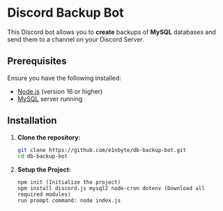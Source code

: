 # Discord Backup Bot

This Discord bot allows you to **create** backups of **MySQL** databases and send them to a channel on your Discord Server.

## Prerequisites

Ensure you have the following installed:

- [Node.js](https://nodejs.org/) (version 16 or higher)
- [MySQL](https://www.mysql.com/) server running

## Installation

1. **Clone the repository:**
   ```bash
   git clone https://github.com/e1nbyte/db-backup-bot.git
   cd db-backup-bot

2. **Setup the Project:**
    ```
    npm init (Initialize the project)
    npm install discord.js mysql2 node-cron dotenv (Download all required modules)
    run prompt command: node index.js
    ```
